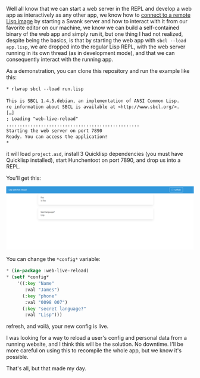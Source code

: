 
Well all know that we can start a web server in the REPL and develop a
web app as interactively as any other app, we know how to [connect to
a remote Lisp
image](https://lispcookbook.github.io/cl-cookbook/debugging.html#remote-debugging)
by starting a Swank server and how to interact with it from our
favorite editor on our machine, we know we can build a self-contained
binary of the web app and simply run it, but one thing I had not
realized, despite being the basics, is that by starting the web app
with `sbcl --load app.lisp`, we are dropped into the regular Lisp
REPL, with the web server running in its own thread (as in development
mode), and that we can consequently interact with the running app.

As a demonstration, you can clone this repository and run the example like this:

```
* rlwrap sbcl --load run.lisp

This is SBCL 1.4.5.debian, an implementation of ANSI Common Lisp.
re information about SBCL is available at <http://www.sbcl.org/>.
[…]
; Loading "web-live-reload"
..................................................
Starting the web server on port 7890
Ready. You can access the application!
*
```

it will load `project.asd`, install 3 Quicklisp dependencies (you must
have Quicklisp installed), start Hunchentoot on port 7890, and drop us
into a REPL.

You'll get this:

![](start.png)

You can change the `*config*` variable:

~~~lisp
* (in-package :web-live-reload)
* (setf *config*
    '((:key "Name"
       :val "James")
      (:key "phone"
       :val "0098 007")
      (:key "secret language?"
       :val "Lisp")))
  ~~~

refresh, and voilà, your new config is live.

I was looking for a way to reload a user's config and personal data
from a running website, and I think this will be the solution. No
downtime. I'll be more careful on using this to recompile the whole
app, but we know it's possible.

That's all, but that made my day.

